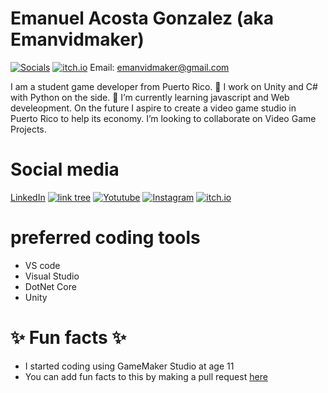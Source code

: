 
# Emanuel Acosta Gonzalez (aka Emanvidmaker) 
[![Socials](https://img.shields.io/badge/Link-Tree-green.svg)](https://linktr.ee/emanvidmaker)
[![itch.io](https://img.shields.io/badge/Play%20my%20games%20-On%20Itch.io-green.svg)](https://emanvidmaker.itch.io/)
Email: emanvidmaker@gmail.com

I am a student game developer from Puerto Rico.
🔭 I work on Unity and C# with Python on the side. 
🌱 I’m currently learning javascript and Web develeopment.
On the future I aspire to create a video game studio in Puerto Rico to help its economy.
I’m looking to collaborate on Video Game Projects.

 
# Social media
[LinkedIn](https://www.linkedin.com/in/emanuel-acosta-gonzalez/)
[![link tree](https://img.shields.io/badge/Link-Tree-green.svg)](https://linktr.ee/emanvidmaker)
[![Yotutube](https://img.shields.io/badge/You-tube-red.svg)](https://www.youtube.com/user/emanvidmaker)
[![Instagram](https://img.shields.io/badge/Follow%20me%20on-Instagram-green.svg)](https://www.instagram.com/emanvidmake/)
[![itch.io](https://img.shields.io/badge/Play%20my%20games%20-On%20Itch.io-green.svg)](https://emanvidmaker.itch.io/)

# preferred coding tools
 - VS code
 - Visual Studio
 - DotNet Core
 - Unity
  
# ✨ Fun facts ✨
- I started coding using GameMaker Studio at age 11
- You can add fun facts to this by making a pull request [here](https://github.com/emanvidmaker/emanvidmaker/) 



